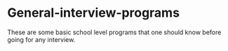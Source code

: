 # General-interview-programs
These are some basic school level programs that one should know before going for any interview.   

